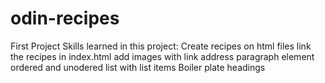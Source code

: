 # odin-recipes
First Project
Skills learned in this project:
Create recipes on html files
link the recipes in index.html
add images with link address
paragraph element
ordered and unodered list with list items
Boiler plate
headings